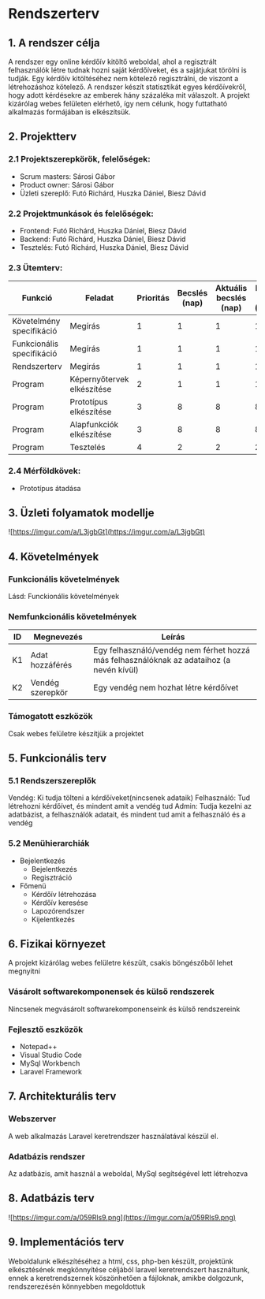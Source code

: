 # Rendszerterv
## 1. A rendszer célja
A rendszer egy online kérdőív kitöltő weboldal, ahol a regisztrált felhasználók létre tudnak hozni saját kérdőíveket, és a sajátjukat törölni is tudják. Egy kérdőív kitöltéséhez nem kötelező regisztrálni, de viszont a létrehozáshoz kötelező. A rendszer készít statisztikát egyes kérdőívekről, hogy adott kérdésekre az emberek hány százaléka mit válaszolt. A projekt kizárólag webes felületen elérhető, így nem célunk, hogy futtatható alkalmazás formájában is elkészítsük.

## 2. Projektterv

### 2.1 Projektszerepkörök, felelőségek:
   * Scrum masters: Sárosi Gábor
   * Product owner: Sárosi Gábor
   * Üzleti szereplő: Futó Richárd, Huszka Dániel, Biesz Dávid
     
### 2.2 Projektmunkások és felelőségek:
   * Frontend: Futó Richárd, Huszka Dániel, Biesz Dávid
   * Backend: Futó Richárd, Huszka Dániel, Biesz Dávid
   * Tesztelés: Futó Richárd, Huszka Dániel, Biesz Dávid
     
### 2.3 Ütemterv:

|Funkció                  | Feladat                                | Prioritás | Becslés (nap) | Aktuális becslés (nap) | Eltelt idő (nap) | Becsült idő (nap) |
|-------------------------|----------------------------------------|-----------|---------------|------------------------|------------------|---------------------|
|Követelmény specifikáció |Megírás                                 |         1 |             1 |                      1 |                1 |                   1 |             
|Funkcionális specifikáció|Megírás                                 |         1 |             1 |                      1 |                1 |                   1 |
|Rendszerterv             |Megírás                                 |         1 |             1 |                      1 |                1 |                   1 |
|Program                  |Képernyőtervek elkészítése              |         2 |             1 |                      1 |                1 |                   1 |
|Program                  |Prototípus elkészítése                  |         3 |             8 |                      8 |                8 |                   8 |
|Program                  |Alapfunkciók elkészítése                |         3 |             8 |                      8 |                8 |                   8 |
|Program                  |Tesztelés                               |         4 |             2 |                      2 |                2 |                   2 |

### 2.4 Mérföldkövek:
   * Prototípus átadása

## 3. Üzleti folyamatok modellje
![https://imgur.com/a/L3jgbGt](https://imgur.com/a/L3jgbGt)

## 4. Követelmények

### Funkcionális követelmények

Lásd: Funckionális követelmények
### Nemfunkcionális követelmények

| ID | Megnevezés | Leírás |
| --- | --- | --- |
| K1 | Adat hozzáférés | Egy felhasználó/vendég nem férhet hozzá más felhasználóknak az adataihoz (a nevén kívül) |
| K2 | Vendég szerepkör | Egy vendég nem hozhat létre kérdőívet |

### Támogatott eszközök
Csak webes felületre készítjük a projektet

## 5. Funkcionális terv

### 5.1 Rendszerszereplők
Vendég: Ki tudja tölteni a kérdőíveket(nincsenek adataik)
Felhasználó: Tud létrehozni kérdőívet, és mindent amit a vendég tud
Admin: Tudja kezelni az adatbázist, a felhasználók adatait, és mindent tud amit a felhasználó és a vendég

### 5.2 Menühierarchiák
- Bejelentkezés
  - Bejelentkezés
  - Regisztráció
- Főmenü
  - Kérdőív létrehozása
  - Kérdőív keresése
  - Lapozórendszer
  - Kijelentkezés

## 6. Fizikai környezet
A projekt kizárólag webes felületre készült, csakis böngészőből lehet megnyitni

### Vásárolt softwarekomponensek és külső rendszerek
Nincsenek megvásárolt softwarekomponenseink és külső rendszereink

### Fejlesztő eszközök
- Notepad++
- Visual Studio Code
- MySql Workbench
- Laravel Framework

## 7. Architekturális terv
### Webszerver
A web alkalmazás Laravel keretrendszer használatával készül el.
### Adatbázis rendszer
Az adatbázis, amit használ a weboldal, MySql segítségével lett létrehozva

## 8. Adatbázis terv
![https://imgur.com/a/059Rls9.png](https://imgur.com/a/059Rls9.png)

## 9. Implementációs terv
Weboldalunk elkészítéséhez a html, css, php-ben készült, projektünk elkésztésének megkönnyítése céljából laravel keretrendszert használtunk, ennek a keretrendszernek köszönhetően a fájloknak, amikbe dolgozunk, rendszerezésén könnyebben megoldottuk
